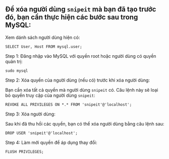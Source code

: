 Để xóa người dùng `snipeit` mà bạn đã tạo trước đó, bạn cần thực hiện các bước sau trong MySQL:
-----------------------

Xem dánh sách người dùng hiện có:

```
SELECT User, Host FROM mysql.user;
```


Step 1: Đăng nhập vào MySQL với quyền root hoặc người dùng có quyền quản trị:
```
sudo mysql
```

Step 2: Xóa quyền của người dùng (nếu có) trước khi xóa người dùng:

Bạn cần xóa tất cả quyền mà người dùng `snipeit` có. Câu lệnh này sẽ loại bỏ quyền truy cập của người dùng `snipeit`:

```
REVOKE ALL PRIVILEGES ON *.* FROM 'snipeit'@'localhost';
```

Step 3: Xóa người dùng:

Sau khi đã thu hồi các quyền, bạn có thể xóa người dùng bằng câu lệnh sau:

```
DROP USER 'snipeit'@'localhost';
```

Step 4: Làm mới quyền để áp dụng thay đổi:

```
FLUSH PRIVILEGES;
```
















